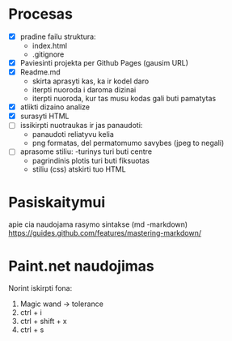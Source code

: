 # Procesas

- [x] pradine failu struktura:
    - index.html
    - .gitignore
- [x] Paviesinti projekta per Github Pages (gausim URL)
- [x] Readme.md
    - skirta aprasyti kas, ka ir kodel daro
    - iterpti nuoroda i daroma dizinai
    - iterpti nuoroda, kur tas musu kodas gali buti pamatytas
- [x] atlikti dizaino analize
- [x] surasyti HTML
- [ ] issikirpti nuotraukas ir jas panaudoti:
    - panaudoti reliatyvu kelia
    - png formatas, del permatomumo savybes (jpeg to negali) 
- [ ] aprasome stiliu:
    -turinys turi buti centre
    - pagrindinis plotis turi buti fiksuotas
    - stiliu (css) atskirti tuo HTML

# Pasiskaitymui

apie cia naudojama rasymo sintakse (md -markdown)
https://guides.github.com/features/mastering-markdown/

# Paint.net naudojimas

Norint iskirpti fona:
1. Magic wand -> tolerance
2. ctrl + i
3. ctrl + shift + x
4. ctrl + s